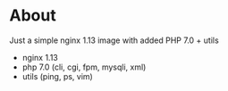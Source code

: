 # About

Just a simple nginx 1.13 image with added PHP 7.0 + utils

- nginx 1.13
- php 7.0 (cli, cgi, fpm, mysqli, xml)
- utils (ping, ps, vim)
